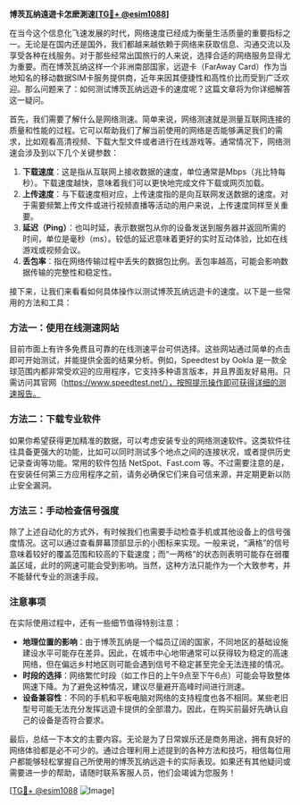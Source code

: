 **博茨瓦纳遠遊卡怎麽測速[[TG💪+ @esim1088](https://t.me/s/esim1088)]**

在当今这个信息化飞速发展的时代，网络速度已经成为衡量生活质量的重要指标之一。无论是在国内还是国外，我们都越来越依赖于网络来获取信息、沟通交流以及享受各种在线服务。对于那些经常出国旅行的人来说，选择合适的网络服务显得尤为重要。而在博茨瓦纳这样一个非洲南部国家，远遊卡（FarAway Card）作为当地知名的移动数据SIM卡服务提供商，近年来因其便捷性和高性价比而受到广泛欢迎。那么问题来了：如何测试博茨瓦纳远遊卡的速度呢？这篇文章将为你详细解答这一疑问。

首先，我们需要了解什么是网络测速。简单来说，网络测速就是测量互联网连接的质量和性能的过程。它可以帮助我们了解当前使用的网络是否能够满足我们的需求，比如观看高清视频、下载大型文件或者进行在线游戏等。通常情况下，网络测速会涉及到以下几个关键参数：

1. **下载速度**：这是指从互联网上接收数据的速度，单位通常是Mbps（兆比特每秒）。下载速度越快，意味着我们可以更快地完成文件下载或网页加载。
2. **上传速度**：与下载速度相对应，上传速度指的是向互联网发送数据的速度。对于需要频繁上传文件或进行视频直播等活动的用户来说，上传速度同样至关重要。
3. **延迟（Ping）**：也叫时延，表示数据包从你的设备发送到服务器并返回所需的时间，单位是毫秒（ms）。较低的延迟意味着更好的实时互动体验，比如在线游戏或视频会议。
4. **丢包率**：指在网络传输过程中丢失的数据包比例。丢包率越高，可能会影响数据传输的完整性和稳定性。

接下来，让我们来看看如何具体操作以测试博茨瓦纳远遊卡的速度。以下是一些常用的方法和工具：

### 方法一：使用在线测速网站

目前市面上有许多免费且可靠的在线测速平台可供选择。这些网站通过简单的点击即可开始测试，并能提供全面的结果分析。例如，Speedtest by Ookla 是一款全球范围内都非常受欢迎的应用程序，它支持多种语言版本，并且界面友好易用。只需访问其官网（https://www.speedtest.net/），按照提示操作即可获得详细的测速报告。

### 方法二：下载专业软件

如果你希望获得更加精准的数据，可以考虑安装专业的网络测速软件。这类软件往往具备更强大的功能，比如可以同时测试多个地点之间的连接状况，或者提供历史记录查询等功能。常用的软件包括 NetSpot、Fast.com 等。不过需要注意的是，在安装任何第三方应用程序之前，请务必确保它们来自可信来源，并定期更新以防止安全漏洞。

### 方法三：手动检查信号强度

除了上述自动化的方式外，有时候我们也需要手动检查手机或其他设备上的信号强度情况。这可以通过查看屏幕顶部显示的小图标来实现。一般来说，“满格”的信号意味着较好的覆盖范围和较高的下载速度；而“一两格”的状态则表明可能存在弱覆盖区域，此时的网速可能会受到影响。当然，这种方法只能作为一个大致参考，并不能替代专业的测速手段。

### 注意事项

在实际使用过程中，还有一些细节值得特别注意：

- **地理位置的影响**：由于博茨瓦纳是一个幅员辽阔的国家，不同地区的基础设施建设水平可能存在差异。因此，在城市中心地带通常可以获得较为稳定的高速网络，但在偏远乡村地区则可能会遇到信号不稳定甚至完全无法连接的情况。
- **时段的选择**：网络繁忙时段（如工作日的上午9点至下午6点）可能会导致整体网速下降。为了避免这种情况，建议尽量避开高峰时间进行测速。
- **设备兼容性**：不同的手机和平板电脑对网络的支持程度也各不相同。某些老旧型号可能无法充分发挥远遊卡提供的全部潜力。因此，在购买前最好先确认自己的设备是否符合要求。

最后，总结一下本文的主要内容。无论是为了日常娱乐还是商务用途，拥有良好的网络体验都是必不可少的。通过合理利用上述提到的各种方法和技巧，相信每位用户都能够轻松掌握自己所使用的博茨瓦纳远遊卡的实际表现。如果还有其他疑问或需要进一步的帮助，请随时联系客服人员，他们会竭诚为您服务！

[[TG💪+ @esim1088](https://t.me/s/esim1088) ![Image](https://i.postimg.cc/4NQfJmqS/Snipaste-2025-05-13-00-14-12.png)]